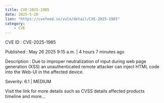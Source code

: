 ```yaml
---
title: CVE-2025-1985
date: 2025-5-26
lien: "https://cvefeed.io/vuln/detail/CVE-2025-1985"
category:
    - CVE
---
```


CVE ID : CVE-2025-1985

Published :  May 26
2025
9:15 a.m. | 4 hours
7 minutes ago

Description : Due to improper neutralization of input during web page generation (XSS) an unauthenticated remote attacker can inject HTML code into the Web-UI in the affected device.

Severity: 6.1 | MEDIUM

Visit the link for more details
such as CVSS details
affected products
timeline
and more...
